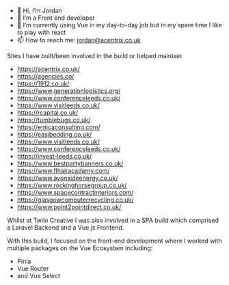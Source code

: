 - 👋 Hi, I’m Jordan
- 👀 I’m a Front end developer
- 🌱 I’m currently using Vue in my day-to-day job but in my spare time I like to play with react
- 📫 How to reach me:  jordan@acentrix.co.uk

Sites I have built/been involved in the build or helped maintain
- https://acentrix.co.uk/
- https://agencies.co/
- https://1912.co.uk/
- https://www.generationlogistics.org/
- https://www.conferenceleeds.co.uk/
- https://www.visitleeds.co.uk/
- https://rcapital.co.uk/
- https://tumblebugs.co.uk/
- https://emicaconsulting.com/
- https://easibedding.co.uk/
- https://www.visitleeds.co.uk/
- https://www.conferenceleeds.co.uk/
- https://invest-leeds.co.uk/
- https://www.bestpartybanners.co.uk/
- https://www.flhairacademy.com/
- https://www.avonsideenergy.co.uk/
- https://www.rockinghorsegroup.co.uk/
- https://www.spacecontractinteriors.com/
- https://glasgowcomputerrecycling.co.uk/
- https://www.point2pointdirect.co.uk/

Whilst at Twilo Creative I was also involved in a SPA build which comprised a Laravel Backend and a Vue.js Frontend.

With this build, I focused on the front-end development where I worked with multiple packages on the Vue Ecosystem including:
- Pinia
- Vue Router
- and Vue Select


<!---
Acentrix-Jordan/Development-Overview is a ✨ special ✨ repository because its `README.md` (this file) appears on your GitHub profile.
You can click the Preview link to take a look at your changes.
--->

